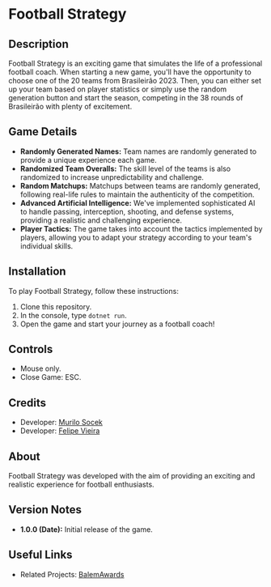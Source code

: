 # Football Strategy

## Description
Football Strategy is an exciting game that simulates the life of a professional football coach. When starting a new game, you'll have the opportunity to choose one of the 20 teams from Brasileirão 2023. Then, you can either set up your team based on player statistics or simply use the random generation button and start the season, competing in the 38 rounds of Brasileirão with plenty of excitement.

## Game Details
- **Randomly Generated Names:** Team names are randomly generated to provide a unique experience each game.
- **Randomized Team Overalls:** The skill level of the teams is also randomized to increase unpredictability and challenge.
- **Random Matchups:** Matchups between teams are randomly generated, following real-life rules to maintain the authenticity of the competition.
- **Advanced Artificial Intelligence:** We've implemented sophisticated AI to handle passing, interception, shooting, and defense systems, providing a realistic and challenging experience.
- **Player Tactics:** The game takes into account the tactics implemented by players, allowing you to adapt your strategy according to your team's individual skills.

## Installation
To play Football Strategy, follow these instructions:
1. Clone this repository.
2. In the console, type `dotnet run`.
3. Open the game and start your journey as a football coach!

## Controls
- Mouse only.
- Close Game: ESC.

## Credits
- Developer: [Murilo Socek](https://github.com/SocekMurilo)
- Developer: [Felipe Vieira](https://github.com/felipevieirafmv)

## About
Football Strategy was developed with the aim of providing an exciting and realistic experience for football enthusiasts.

## Version Notes
- **1.0.0 (Date):** Initial release of the game.

## Useful Links
- Related Projects: [BalemAwards](https://github.com/landergerotto/BalemAwards_2024.git)
